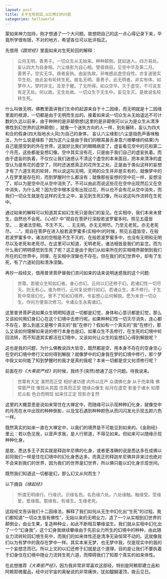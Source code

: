 ```yaml
---
layout: post
title: 关于生死轮回,以幻修幻的问题
categories: helloworld
---
```


蒙如来神力加持，刚才想通了一个大问题。故想把自己的这一点心得记录下来，毕竟所学很有限，不对的地方，希望各位可以批评指正。

先借用<cite>《圆觉经》</cite>里面如来对生死轮回的解释：
> 云何无明。善男子。一切众生从无始来。种种颠倒。犹如迷人。四方易处。妄认四大为自身相。六尘缘影为自心相。譬彼病目。见空中华及第二月。 善男子。空实无华。病者妄执。由妄执故。非唯惑此虚空自性。亦复迷彼实华生处。由此妄有轮转生死。故名无明。善男子。此无明者。非实有体。如梦中人。梦时非无。及至于醒。了无所得。如众空华。灭于虚空。不可说言有定灭处。何以故。无生处故。一切众生于无生中。妄见生灭。是故说名轮转生死。

什么叫做无明，佛教里面讲我们生命的起源来自于十二因缘，而无明就是十二因缘里面的根源，一切都是由于无明而生出的。接着如来说一切众生从无始遥远不可计数的久远以前来，由于种种的是非颠倒想(这里的是非颠倒可以认为是众生从清净佛性到幻世界的这种颠倒) ，就像一个迷失方向的人一样，到处辗转，妄认为四大和合的假身(四大指地水火风)为自己的身体， 妄认六尘缘影(六尘是指色声香味触法，为什么说是缘影？因为这六尘是由于我们的眼耳鼻舌身意六根攀缘的结果)为自己能感受到的外在世界。这就好比我们的眼睛病变了，虚妄看见空中的花和第二个月亮，这些都是妄想幻像。空中其实没有花，只是由于我们自己的虚妄执着。而由于虚妄的执着，不仅仅让我们迷惑认不清这个虚空的本来面目，把本来清净的虚空认为是有花的虚空了，同时还迷惑真正的花所生之处。正是由于类似这样的妄想才有了六道生死的轮转，所以说这叫无明。无明的众生并非是实有的，就像梦中的人在梦里是存在的，而到梦醒时什么都没有；就像那些妄想的空中花一样，妄想没了，却以为是空中花从空中消失了。不可以由此而说这些花在空中出现然后又在空中消失，为什么呢？因为空中根本没有出现过花，所以也不会有花从空中消失，而我们一切众生就是在这样的无生之中，妄见到生死幻像，所以说这叫作流转在生死中。

通过如来的解释可以知道其实如幻生死只是我们的妄见。在实相中，我们本来未曾生，自然也不会死。<cite>《心经》</cite>中“观自在菩萨行深般若波罗蜜多时。照见五蕴皆空。... 是诸法空相。不生不灭。... 无无明。亦无无明尽。乃至无老死。亦无老死尽。 ...”。观自在菩萨在进入般若波罗蜜多(实相中)的时候，照见五蕴皆空，在般若波罗蜜多中，诸法的空相是不生不灭的，在般若波罗蜜多中，也没有无明和无明尽以及老死和老死尽。在这里可以知道，无明老死，诸法相皆是我们的妄念。而为什么我们明明感觉到生死了呢？这正是由于我们从如来所在的实相境界颠倒到我们所在的幻世界中，同理，在实相中涅槃也不存在。但在我们的幻世界中，却有了生死，有了六道轮回和清净涅槃。

再抄一段经文，借用普贤菩萨替我们咨问如来的话来说明迷惑我的这个问题:
> 世尊。若彼众生知如幻者。身心亦幻。云何以幻还修于幻。若诸幻性一切尽灭。则无有心。谁为修行。云何复说修行如幻。若诸众生。本不修行。于生死中常居幻化。曾不了知如幻境界。令妄想心云何解脱。愿为末世一切众生。作何方便渐次修习。令诸众生永离诸幻。

这里普贤菩萨说如果众生明明知道这一切都是幻觉，身体和心意识都是幻觉，那么又该如何用幻身幻心在这个幻境中去修行呢。如果种种幻性一切灭尽消失，连心都不存在，那么到底又是哪个真实的"我"在修行？假如有一个真实的"我"在修行，那么又该如何理解如来说的修行本身也是幻。如果众生不去修行，在生死的幻境中轮回流转，而不知道其实都活在幻境中，又该如何让众生的妄想幻心得到解脱呢？

这也是我的问题，为什么佛教说四大皆空，既然都是空，用本身不存在的空身空心在空的幻境中修行又如何得到解脱？就像梦中的幻身我在梦的幻境中修行，那个梦中我又如何能了知到梦醒时的我才是真的我呢？本来一切都是空又何须修行呢？

前面在抄<cite>《大乘密严经》</cite>的时候，我终于(突然)想通了这个问题。待我说来。
> 世尊有大定 湛然而正受 相好诸功德 内外以庄严 众谓佛化身 从于兜率降 佛常密严住 像现从其国 住真而正受 随缘众像生 如月在虚空 影鉴于诸水 如摩尼众影 色合而明现 如来住正定 现影亦复然

这里的大概意思是说如来常住在大禅定中，而随缘可以示现种种幻化身，就像空中的月亮在水中出现的种种倒影，以及宝石遇到种种颜色从而闪闪发光示现五颜六色一样。

既然真实的如来一直在大禅定中，以我们的境界是不可能见到如来的。《金刚经》里云：若以色见我，以音声求我，是人行邪道，不得见如来。但如来可以随缘示现种种化身。

是故，悉达多王子其实就是释迦牟尼佛的化身，或者更准确的说是悉达多在成佛以前同我们一样是住在幻境中的幻化身悉达多。而真正的释迦牟尼佛并非来过也绝对不会来到我们的世界，因为我们的世界是幻世界，所以佛只能以幻化身示现世间。

既然我们知道这一切都是幻，那么幻又从何而生？

以下摘自<cite>《缘起经》</cite>
> 所谓无明缘行。行缘识。识缘名色。名色缘六处。六处缘触。触缘受。受缘爱。爱缘取。取缘有。有缘生。生缘老死。

这段经文告诉我们十二因缘法，解释了我们如何从无生中幻化出“生死”的过程。我们都知道“一切众生皆有佛性”，无始以来的无明业力，造了一个从实相到幻世界的颠倒业，由业生果，复造种种业，如此不断相互攀缘滋生。我们就从实相中幻化出了一个“幻身我”，这个幻身我继续攀缘由于先前业力所生的幻境中的种种，由此随业力流转轮回幻境生死中，而我们的如来体性还是清净无染恒常不动的。这就像我们以为有梦中的我存在梦中一样。其实本来无梦，也无梦中我，仅是现实中的我的一个妄想念而已。所以上文的以幻还修于幻就是这个道理，目的是让我们不要执着于幻身住在幻境中随业力流转生死六道，而障碍我们了知那个真实的如来体性。

在此想推荐<cite>《大乘密严经》</cite>，因为我非常非常喜欢这部经，特别是阿赖耶建立品和阿赖耶微蜜品，经中对宇宙的奥秘说的非常痛快，犹如醍醐灌顶，拨云见日。
